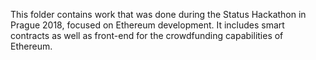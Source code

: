 This folder contains work that was done during the Status Hackathon in Prague 2018, focused on Ethereum development. 
It includes smart contracts as well as front-end for the crowdfunding capabilities of Ethereum. 